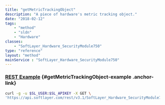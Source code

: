```yaml
---
title: "getMetricTrackingObject"
description: "A piece of hardware's metric tracking object."
date: "2018-02-12"
tags:
    - "method"
    - "sldn"
    - "Hardware"
classes:
    - "SoftLayer_Hardware_SecurityModule750"
type: "reference"
layout: "method"
mainService : "SoftLayer_Hardware_SecurityModule750"
---
```


### [REST Example](#getMetricTrackingObject-example) <a href="/article/rest/"><i class="fas fa-question"></i></a> {#getMetricTrackingObject-example .anchor-link} 
```bash
curl -g -u $SL_USER:$SL_APIKEY -X GET \
'https://api.softlayer.com/rest/v3.1/SoftLayer_Hardware_SecurityModule750/{SoftLayer_Hardware_SecurityModule750ID}/getMetricTrackingObject'
```
